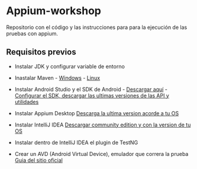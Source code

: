 # Appium-workshop
Repositorio con el código y las instrucciones para para la ejecución de las pruebas con appium.

## Requisitos previos

- Instalar JDK y configurar variable de entorno

- Inastalar Maven - [Windows](https://www.mkyong.com/maven/how-to-install-maven-in-windows/) - [Linux](https://www.vultr.com/docs/how-to-install-apache-maven-on-ubuntu-16-04)

- Instalar Android Studio y el SDK de Android - [Descargar aquí](https://developer.android.com/studio/#downloads) - [Configurar el SDK, descargar las ultimas versiones de las API y utilidades](https://www.adslzone.net/software/android-en-el-pc/como-instalar-el-sdk-y-los-componentes-de-android-studio/)

- Instalar Appium Desktop [Descarga la ultima version acorde a tu OS](https://github.com/appium/appium-desktop/releases/tag/v1.8.2)

- Instalar IntelliJ IDEA [Descargar community edition y con la version de tu OS](https://www.jetbrains.com/idea/download/#section=windows) 

- Instalar dentro de IntelliJ IDEA el plugin de TestNG

- Crear un AVD (Android Virtual Device), emulador que correra la prueba [Guia del sitio oficial](https://developer.android.com/studio/run/managing-avds?hl=es-419)

